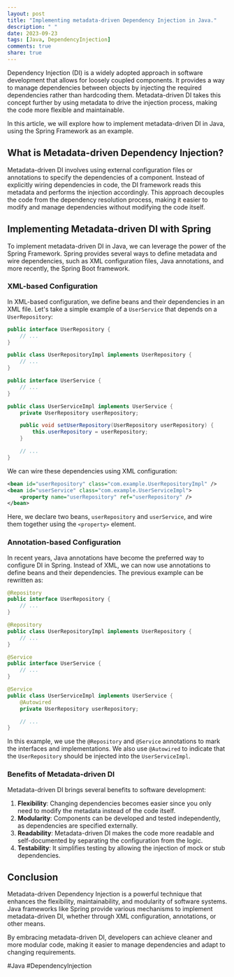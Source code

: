 ```yaml
---
layout: post
title: "Implementing metadata-driven Dependency Injection in Java."
description: " "
date: 2023-09-23
tags: [Java, DependencyInjection]
comments: true
share: true
---
```


Dependency Injection (DI) is a widely adopted approach in software development that allows for loosely coupled components. It provides a way to manage dependencies between objects by injecting the required dependencies rather than hardcoding them. Metadata-driven DI takes this concept further by using metadata to drive the injection process, making the code more flexible and maintainable.

In this article, we will explore how to implement metadata-driven DI in Java, using the Spring Framework as an example.

## What is Metadata-driven Dependency Injection?

Metadata-driven DI involves using external configuration files or annotations to specify the dependencies of a component. Instead of explicitly wiring dependencies in code, the DI framework reads this metadata and performs the injection accordingly. This approach decouples the code from the dependency resolution process, making it easier to modify and manage dependencies without modifying the code itself.

## Implementing Metadata-driven DI with Spring

To implement metadata-driven DI in Java, we can leverage the power of the Spring Framework. Spring provides several ways to define metadata and wire dependencies, such as XML configuration files, Java annotations, and more recently, the Spring Boot framework.

### XML-based Configuration

In XML-based configuration, we define beans and their dependencies in an XML file. Let's take a simple example of a `UserService` that depends on a `UserRepository`:

```java
public interface UserRepository {
    // ...
}

public class UserRepositoryImpl implements UserRepository {
    // ...
}

public interface UserService {
    // ...
}

public class UserServiceImpl implements UserService {
    private UserRepository userRepository;

    public void setUserRepository(UserRepository userRepository) {
        this.userRepository = userRepository;
    }

    // ...
}
```

We can wire these dependencies using XML configuration:

```xml
<bean id="userRepository" class="com.example.UserRepositoryImpl" />
<bean id="userService" class="com.example.UserServiceImpl">
    <property name="userRepository" ref="userRepository" />
</bean>
```

Here, we declare two beans, `userRepository` and `userService`, and wire them together using the `<property>` element.

### Annotation-based Configuration

In recent years, Java annotations have become the preferred way to configure DI in Spring. Instead of XML, we can now use annotations to define beans and their dependencies. The previous example can be rewritten as:

```java
@Repository
public interface UserRepository {
    // ...
}

@Repository
public class UserRepositoryImpl implements UserRepository {
    // ...
}

@Service
public interface UserService {
    // ...
}

@Service
public class UserServiceImpl implements UserService {
    @Autowired
    private UserRepository userRepository;

    // ...
}
```

In this example, we use the `@Repository` and `@Service` annotations to mark the interfaces and implementations. We also use `@Autowired` to indicate that the `UserRepository` should be injected into the `UserServiceImpl`.

### Benefits of Metadata-driven DI

Metadata-driven DI brings several benefits to software development:

1. **Flexibility**: Changing dependencies becomes easier since you only need to modify the metadata instead of the code itself.
2. **Modularity**: Components can be developed and tested independently, as dependencies are specified externally.
3. **Readability**: Metadata-driven DI makes the code more readable and self-documented by separating the configuration from the logic.
4. **Testability**: It simplifies testing by allowing the injection of mock or stub dependencies.

## Conclusion

Metadata-driven Dependency Injection is a powerful technique that enhances the flexibility, maintainability, and modularity of software systems. Java frameworks like Spring provide various mechanisms to implement metadata-driven DI, whether through XML configuration, annotations, or other means.

By embracing metadata-driven DI, developers can achieve cleaner and more modular code, making it easier to manage dependencies and adapt to changing requirements.

#Java #DependencyInjection